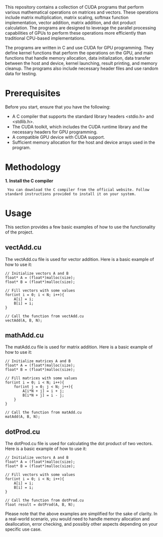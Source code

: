 This repository contains a collection of CUDA programs that perform various mathematical operations on matrices and vectors. 
These operations include matrix multiplication, matrix scaling, softmax function implementation, vector addition, matrix addition, and dot product calculation. 
The programs are designed to leverage the parallel processing capabilities of GPUs to perform these operations more efficiently than traditional CPU-based implementations.

The programs are written in C and use CUDA for GPU programming. They define kernel functions that perform the operations on the GPU, and main functions that handle memory allocation, data initialization, data transfer between the host and device, kernel launching, result printing, and memory cleanup. The programs also include necessary header files and use random data for testing.
# Prerequisites
Before you start, ensure that you have the following:

- A C compiler that supports the standard library headers <stdio.h> and <stdlib.h>.
- The CUDA toolkit, which includes the CUDA runtime library and the necessary headers for GPU programming.
- A compatible GPU device with CUDA support.
- Sufficient memory allocation for the host and device arrays used in the program.

# Methodology
**1. Install the C compiler**

     You can download the C compiler from the official website. Follow standard instructions provided to install it on your system.


# Usage
This section provides a few basic examples of how to use the functionality of the project.

## vectAdd.cu

The vectAdd.cu file is used for vector addition. Here is a basic example of how to use it:

```
// Initialize vectors A and B
float* A = (float*)malloc(size);
float* B = (float*)malloc(size);

// Fill vectors with some values
for(int i = 0; i < N; i++){
    A[i] = i;
    B[i] = i;
}

// Call the function from vectAdd.cu
vectAdd(A, B, N);
```

## mathAdd.cu

The matAdd.cu file is used for matrix addition. Here is a basic example of how to use it:

```
// Initialize matrices A and B
float* A = (float*)malloc(size);
float* B = (float*)malloc(size);

// Fill matrices with some values
for(int i = 0; i < N; i++){
    for(int j = 0; j < N; j++){
        A[i*N + j] = i + j;
        B[i*N + j] = i - j;
    }
}

// Call the function from matAdd.cu
matAdd(A, B, N);
```

## dotProd.cu

The dotProd.cu file is used for calculating the dot product of two vectors. Here is a basic example of how to use it:

```
// Initialize vectors A and B
float* A = (float*)malloc(size);
float* B = (float*)malloc(size);

// Fill vectors with some values
for(int i = 0; i < N; i++){
    A[i] = i;
    B[i] = i;
}

// Call the function from dotProd.cu
float result = dotProd(A, B, N);
```


Please note that the above examples are simplified for the sake of clarity. In a real-world scenario, you would need to handle memory allocation and deallocation, error checking, and possibly other aspects depending on your specific use case.
